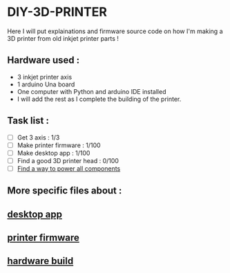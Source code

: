 # DIY-3D-PRINTER
Here I will put explainations and firmware source code on how I'm making a 3D printer from old inkjet printer parts !

## Hardware used :
  - 3 inkjet printer axis
  - 1 arduino Una board
  - One computer with Python and arduino IDE installed
  - I will add the rest as I complete the building of the printer.

## Task list :
  - [ ] Get 3 axis : 1/3
  - [ ] Make printer firmware : 1/100
  - [ ] Make desktop app : 1/100
  - [ ] Find a good 3D printer head : 0/100
  - [ ] [Find a way to power all components](https://www.amazon.fr/DollaTek-Shield-Expansion-Arduino-Duemilanove/dp/B07DK4NHRW/ref=asc_df_B07DK4NHRW/?tag=googshopfr-21&linkCode=df0&hvadid=313806105961&hvpos=&hvnetw=g&hvrand=14107072038934286869&hvpone=&hvptwo=&hvqmt=&hvdev=c&hvdvcmdl=&hvlocint=&hvlocphy=9056317&hvtargid=pla-679386784013&psc=1&tag=&ref=&adgrpid=67968353408&hvpone=&hvptwo=&hvadid=313806105961&hvpos=&hvnetw=g&hvrand=14107072038934286869&hvqmt=&hvdev=c&hvdvcmdl=&hvlocint=&hvlocphy=9056317&hvtargid=pla-679386784013#customerReviews)

## More specific files about :
  [desktop app](/desktop-app.md)
  ---
  [printer firmware](/printer-firmware.md)
  ---
  [hardware build](/hardware-build.md)
  ---